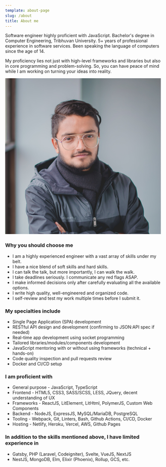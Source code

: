 ```yaml
---
template: about-page
slug: /about
title: About me
---
```


Software engineer highly proficient with JavaScript. Bachelor's degree in
Computer Engineering, Tribhuvan University. 5+ years of professional experience
in software services. Been speaking the language of computers since the age
of 14.

My proficiency lies not just with high-level frameworks and libraries but also
in core programming and problem-solving. So, you can have peace of mind while I
am working on turning your ideas into reality.

![Picture of Anup](anupdhakal.jpg)

### Why you should choose me

-   I am a highly experienced engineer with a vast array of skills under my
    belt.
-   I have a nice blend of soft skills and hard skills.
-   I can talk the talk, but more importantly, I can walk the walk.
-   I take deadlines seriously. I communicate any red flags ASAP.
-   I make informed decisions only after carefully evaluating all the available
    options.
-   I write high quality, well-engineered and organized code.
-   I self-review and test my work multiple times before I submit it.

### My specialties include

-   Single Page Application (SPA) development
-   RESTful API design and development (confirming to JSON:API spec if needed)
-   Real-time app development using socket programming
-   Tailored libraries/modules/components development
-   JavaScript mentoring with or without using frameworks (technical + hands-on)
-   Code quality inspection and pull requests review
-   Docker and CI/CD setup

### I am proficient with

-   General purpose - JavaScript, TypeScript
-   Frontend - HTML5, CSS3, SASS/SCSS, LESS, JQuery, decent understanding of UX
-   Frameworks - ReactJS, LitElement, LitHtml, PolymerJS, Custom Web Components
-   Backend - NodeJS, ExpressJS, MySQL/MariaDB, PostgreSQL
-   Tooling - Webpack, Git, Linters, Bash, Github Actions, CI/CD, Docker
-   Hosting - Netlify, Heroku, Vercel, AWS, Github Pages

### In addition to the skills mentioned above, I have limited experience in

-   Gatsby, PHP (Laravel, Codeigniter), Svelte, VueJS, NextJS
-   NestJS, MongoDB, Elm, Elixir (Phoenix), Rollup, GCS, etc.
